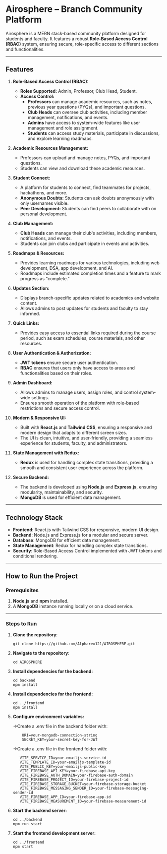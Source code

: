 # **Airosphere – Branch Community Platform**

Airosphere is a MERN stack-based community platform designed for students and faculty. It features a robust **Role-Based Access Control (RBAC)** system, ensuring secure, role-specific access to different sections and functionalities.

---

## Features

1. **Role-Based Access Control (RBAC):**
   - **Roles Supported:** Admin, Professor, Club Head, Student.
   - **Access Control:**
     - **Professors** can manage academic resources, such as notes, previous year questions (PYQs), and important questions.
     - **Club Heads** can oversee club activities, including member management, notifications, and events.
     - **Admins** have access to system-wide features like user management and role assignment.
     - **Students** can access study materials, participate in discussions, and explore learning roadmaps.

2. **Academic Resources Management:**
   - Professors can upload and manage notes, PYQs, and important questions.
   - Students can view and download these academic resources.

3. **Student Connect:**
   - A platform for students to connect, find teammates for projects, hackathons, and more.
   - **Anonymous Doubts:** Students can ask doubts anonymously with only usernames visible.
   - **Peer Development:** Students can find peers to collaborate with on personal development.

4. **Club Management:**
   - **Club Heads** can manage their club's activities, including members, notifications, and events.
   - Students can join clubs and participate in events and activities.

5. **Roadmaps & Resources:**
   - Provides learning roadmaps for various technologies, including web development, DSA, app development, and AI.
   - Roadmaps include estimated completion times and a feature to mark progress as "complete."

6. **Updates Section:**
   - Displays branch-specific updates related to academics and website content.
   - Allows admins to post updates for students and faculty to stay informed.

7. **Quick Links:**
   - Provides easy access to essential links required during the course period, such as exam schedules, course materials, and other resources.

8. **User Authentication & Authorization:**
   - **JWT tokens** ensure secure user authentication.
   - **RBAC** ensures that users only have access to areas and functionalities based on their roles.

9. **Admin Dashboard:**
   - Allows admins to manage users, assign roles, and control system-wide settings.
   - Ensures smooth operation of the platform with role-based restrictions and secure access control.

10. **Modern & Responsive UI:**
    - Built with **React.js** and **Tailwind CSS**, ensuring a responsive and modern design that adapts to different screen sizes.
    - The UI is clean, intuitive, and user-friendly, providing a seamless experience for students, faculty, and administrators.

11. **State Management with Redux:**
    - **Redux** is used for handling complex state transitions, providing a smooth and consistent user experience across the platform.

12. **Secure Backend:**
    - The backend is developed using **Node.js** and **Express.js**, ensuring modularity, maintainability, and security.
    - **MongoDB** is used for efficient data management.


---

## **Technology Stack**

- **Frontend**: React.js with Tailwind CSS for responsive, modern UI design.  
- **Backend**: Node.js and Express.js for a modular and secure server.  
- **Database**: MongoDB for efficient data management.  
- **State Management**: Redux for handling complex state transitions.  
- **Security**: Role-Based Access Control implemented with JWT tokens and conditional rendering.

---

## **How to Run the Project**

### **Prerequisites**
1. **Node.js** and **npm** installed.  
2. A **MongoDB** instance running locally or on a cloud service.

---

### **Steps to Run**

1. **Clone the repository**:
    ```
   git clone https://github.com/Alpharex121/AIROSPHERE.git
    ```

2. **Navigate to the repository**:
   ```
   cd AIROSPHERE
   ```
3. **Install dependencies for the backend:**
   ```
   cd backend
   npm install
   ```

4. **Install dependencies for the frontend:**
    ```
   cd ../frontend
   npm install
    ```

5.  **Configure environment variables:**

     ->Create a .env file in the backend folder with:
       ```
           URI=your-mongodb-connection-string
           SECRET_KEY=your-secret-key-for-JWT
       ```
   
     ->Create a .env file in the frontend folder with:
       ```
          VITE_SERVICE_ID=your-emailjs-service-id
          VITE_TEMPLATE_ID=your-emailjs-template-id
          VITE_PUBLIC_KEY=your-emailjs-public-key
          VITE_FIREBASE_API_KEY=your-firebase-api-key
          VITE_FIREBASE_AUTH_DOMAIN=your-firebase-auth-domain
          VITE_FIREBASE_PROJECT_ID=your-firebase-project-id
          VITE_FIREBASE_STORAGE_BUCKET=your-firebase-storage-bucket
          VITE_FIREBASE_MESSAGING_SENDER_ID=your-firebase-messaging-sender-id
          VITE_FIREBASE_APP_ID=your-firebase-app-id
          VITE_FIREBASE_MEASUREMENT_ID=your-firebase-measurement-id
       ```
   
6. **Start the backend server:**
    ```
    cd ../backend
    npm run start
    ```

7. **Start the frontend development server:**
    ```
    cd ../frontend
    npm start
    ```





